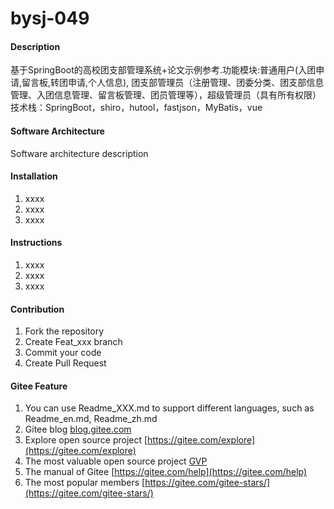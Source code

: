 # bysj-049

#### Description
基于SpringBoot的高校团支部管理系统+论文示例参考.功能模块:普通用户(入团申请,留言板,转团申请,个人信息), 团支部管理员（注册管理、团委分类、团支部信息管理、入团信息管理、留言板管理、团员管理等），超级管理员（具有所有权限）技术栈：SpringBoot，shiro，hutool，fastjson，MyBatis，vue

#### Software Architecture
Software architecture description

#### Installation

1.  xxxx
2.  xxxx
3.  xxxx

#### Instructions

1.  xxxx
2.  xxxx
3.  xxxx

#### Contribution

1.  Fork the repository
2.  Create Feat_xxx branch
3.  Commit your code
4.  Create Pull Request


#### Gitee Feature

1.  You can use Readme\_XXX.md to support different languages, such as Readme\_en.md, Readme\_zh.md
2.  Gitee blog [blog.gitee.com](https://blog.gitee.com)
3.  Explore open source project [https://gitee.com/explore](https://gitee.com/explore)
4.  The most valuable open source project [GVP](https://gitee.com/gvp)
5.  The manual of Gitee [https://gitee.com/help](https://gitee.com/help)
6.  The most popular members  [https://gitee.com/gitee-stars/](https://gitee.com/gitee-stars/)
